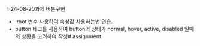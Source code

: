 ✨24-08-20과제 버튼구현
- :root 변수 사용하여 속성값 사용하는법 연습.
- button 태그를 사용하여 button의 상태가 normal, hover, active, disabled 일때의 상황을 고려하여 작성#   a s s i g n m e n t  
 